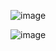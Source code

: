 
![image](https://github.com/user-attachments/assets/cdb1810c-3336-45ba-aa02-ee4061a3619d)

![image](https://github.com/user-attachments/assets/16ed04e1-8710-4c1e-895b-9c979f12a08c)
